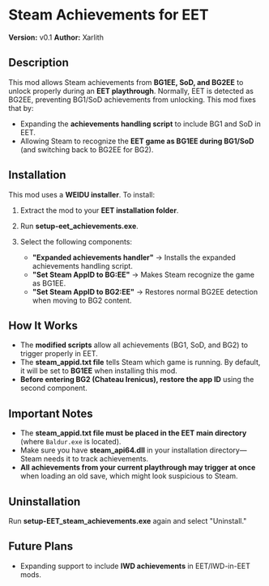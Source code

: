 # Steam Achievements for EET
**Version:** v0.1
**Author:** Xarlith

## Description  
This mod allows Steam achievements from **BG1EE, SoD, and BG2EE** to unlock properly during an **EET playthrough**.
Normally, EET is detected as BG2EE, preventing BG1/SoD achievements from unlocking. This mod fixes that by:

- Expanding the **achievements handling script** to include BG1 and SoD in EET.
- Allowing Steam to recognize the **EET game as BG1EE during BG1/SoD** (and switching back to BG2EE for BG2).

## Installation  
This mod uses a **WEIDU installer**. To install:

1. Extract the mod to your **EET installation folder**.
2. Run **setup-eet_achievements.exe**.
3. Select the following components:

   - **"Expanded achievements handler"** → Installs the expanded achievements handling script.
   - **"Set Steam AppID to BG:EE"** → Makes Steam recognize the game as BG1EE.
   - **"Set Steam AppID to BG2:EE"** → Restores normal BG2EE detection when moving to BG2 content.

## How It Works  
- The **modified scripts** allow all achievements (BG1, SoD, and BG2) to trigger properly in EET.
- The **steam_appid.txt file** tells Steam which game is running. By default, it will be set to **BG1EE** when installing this mod.
- **Before entering BG2 (Chateau Irenicus), restore the app ID** using the second component.

## Important Notes
- The **steam_appid.txt file must be placed in the EET main directory** (where `Baldur.exe` is located).
- Make sure you have **steam_api64.dll** in your installation directory—Steam needs it to track achievements.
- **All achievements from your current playthrough may trigger at once** when loading an old save, which might look suspicious to Steam.

## Uninstallation
Run **setup-EET_steam_achievements.exe** again and select "Uninstall."

## Future Plans
- Expanding support to include **IWD achievements** in EET/IWD-in-EET mods.
